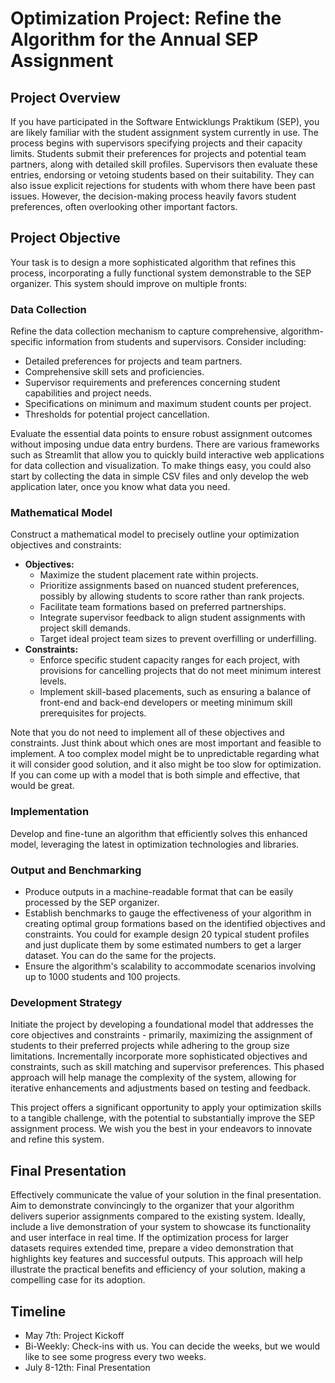 # Optimization Project: Refine the Algorithm for the Annual SEP Assignment

## Project Overview

If you have participated in the Software Entwicklungs Praktikum (SEP), you are
likely familiar with the student assignment system currently in use. The process
begins with supervisors specifying projects and their capacity limits. Students
submit their preferences for projects and potential team partners, along with
detailed skill profiles. Supervisors then evaluate these entries, endorsing or
vetoing students based on their suitability. They can also issue explicit
rejections for students with whom there have been past issues. However, the
decision-making process heavily favors student preferences, often overlooking
other important factors.

## Project Objective

Your task is to design a more sophisticated algorithm that refines this process,
incorporating a fully functional system demonstrable to the SEP organizer. This
system should improve on multiple fronts:

### Data Collection

Refine the data collection mechanism to capture comprehensive,
algorithm-specific information from students and supervisors. Consider
including:

- Detailed preferences for projects and team partners.
- Comprehensive skill sets and proficiencies.
- Supervisor requirements and preferences concerning student capabilities and
  project needs.
- Specifications on minimum and maximum student counts per project.
- Thresholds for potential project cancellation.

Evaluate the essential data points to ensure robust assignment outcomes without
imposing undue data entry burdens. There are various frameworks such as
Streamlit that allow you to quickly build interactive web applications for data
collection and visualization. To make things easy, you could also start by
collecting the data in simple CSV files and only develop the web application
later, once you know what data you need.

### Mathematical Model

Construct a mathematical model to precisely outline your optimization objectives
and constraints:

- **Objectives:**
  - Maximize the student placement rate within projects.
  - Prioritize assignments based on nuanced student preferences, possibly by
    allowing students to score rather than rank projects.
  - Facilitate team formations based on preferred partnerships.
  - Integrate supervisor feedback to align student assignments with project
    skill demands.
  - Target ideal project team sizes to prevent overfilling or underfilling.
- **Constraints:**
  - Enforce specific student capacity ranges for each project, with provisions
    for cancelling projects that do not meet minimum interest levels.
  - Implement skill-based placements, such as ensuring a balance of front-end
    and back-end developers or meeting minimum skill prerequisites for projects.

Note that you do not need to implement all of these objectives and constraints.
Just think about which ones are most important and feasible to implement. A too
complex model might be to unpredictable regarding what it will consider good
solution, and it also might be too slow for optimization. If you can come up
with a model that is both simple and effective, that would be great.

### Implementation

Develop and fine-tune an algorithm that efficiently solves this enhanced model,
leveraging the latest in optimization technologies and libraries.

### Output and Benchmarking

- Produce outputs in a machine-readable format that can be easily processed by
  the SEP organizer.
- Establish benchmarks to gauge the effectiveness of your algorithm in creating
  optimal group formations based on the identified objectives and constraints.
  You could for example design 20 typical student profiles and just duplicate
  them by some estimated numbers to get a larger dataset. You can do the same
  for the projects.
- Ensure the algorithm's scalability to accommodate scenarios involving up to
  1000 students and 100 projects.

### Development Strategy

Initiate the project by developing a foundational model that addresses the core
objectives and constraints - primarily, maximizing the assignment of students to
their preferred projects while adhering to the group size limitations.
Incrementally incorporate more sophisticated objectives and constraints, such as
skill matching and supervisor preferences. This phased approach will help manage
the complexity of the system, allowing for iterative enhancements and
adjustments based on testing and feedback.

This project offers a significant opportunity to apply your optimization skills
to a tangible challenge, with the potential to substantially improve the SEP
assignment process. We wish you the best in your endeavors to innovate and
refine this system.

## Final Presentation

Effectively communicate the value of your solution in the final presentation.
Aim to demonstrate convincingly to the organizer that your algorithm delivers
superior assignments compared to the existing system. Ideally, include a live
demonstration of your system to showcase its functionality and user interface in
real time. If the optimization process for larger datasets requires extended
time, prepare a video demonstration that highlights key features and successful
outputs. This approach will help illustrate the practical benefits and
efficiency of your solution, making a compelling case for its adoption.


## Timeline

- May 7th: Project Kickoff
- Bi-Weekly: Check-ins with us. You can decide the weeks, but we would like to
  see some progress every two weeks.
- July 8-12th: Final Presentation